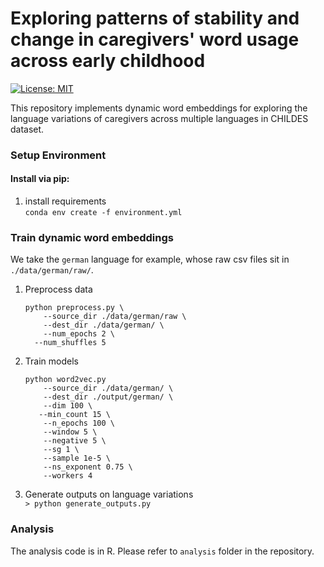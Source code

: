 # Exploring patterns of stability and change in caregivers' word usage across early childhood

[![License: MIT](https://img.shields.io/badge/License-MIT-yellow.svg)](https://opensource.org/licenses/MIT)

This repository implements dynamic word embeddings for exploring the language variations of caregivers across multiple languages in CHILDES dataset. 

### Setup Environment

#### Install via pip:
1. install requirements </br>
   ```conda env create -f environment.yml```

### Train dynamic word embeddings

We take the `german` language for example, whose raw csv files sit in `./data/german/raw/`.

1. Preprocess data </br>

   ```shell
   python preprocess.py \
       --source_dir ./data/german/raw \
       --dest_dir ./data/german/ \
       --num_epochs 2 \
     --num_shuffles 5       
   ```

2. Train models </br>
   ```shell
   python word2vec.py
       --source_dir ./data/german/ \
       --dest_dir ./output/german/ \
       --dim 100 \
      --min_count 15 \
       --n_epochs 100 \
       --window 5 \
       --negative 5 \
       --sg 1 \
       --sample 1e-5 \
       --ns_exponent 0.75 \
       --workers 4
   ```

3. Generate outputs on language variations  </br>
   ```> python generate_outputs.py```

### Analysis

The analysis code is in R. Please refer to `analysis` folder in the repository. 

